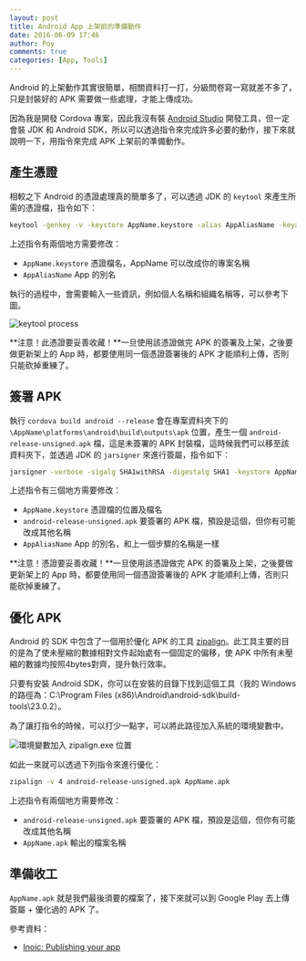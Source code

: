 ```yaml
---
layout: post
title: Android App 上架前的準備動作
date: 2016-06-09 17:46
author: Poy
comments: true
categories: [App, Tools]
---
```

Android 的上架動作其實很簡單，相關資料打一打，分級問卷寫一寫就差不多了，只是封裝好的 APK 需要做一些處理，才能上傳成功。

因為我是開發 Cordova 專案，因此我沒有裝 [Android Studio](https://developer.android.com/studio/index.html) 開發工具，但一定會裝 JDK 和 Android SDK，所以可以透過指令來完成許多必要的動作，接下來就說明一下，用指令來完成 APK 上架前的準備動作。

## 產生憑證

相較之下 Android 的憑證處理真的簡單多了，可以透過 JDK 的 `keytool` 來產生所需的憑證檔，指令如下：

```bash
keytool -genkey -v -keystore AppName.keystore -alias AppAliasName -keyalg RSA -validity 10000
```

上述指令有兩個地方需要修改：

* `AppName.keystore` 憑證檔名，AppName 可以改成你的專案名稱
* `AppAliasName` App 的別名

執行的過程中，會需要輸入一些資訊，例如個人名稱和組織名稱等，可以參考下圖。

![keytool process](http://i.imgur.com/Gc9tlnW.png)

**注意！此憑證要妥善收藏！**一旦使用該憑證做完 APK 的簽署及上架，之後要做更新架上的 App 時，都要使用同一個憑證簽署後的 APK 才能順利上傳，否則只能砍掉重練了。

## 簽署 APK

執行 `cordova build android --release` 會在專案資料夾下的 `\AppName\platforms\android\build\outputs\apk` 位置，產生一個 `android-release-unsigned.apk` 檔，這是未簽署的 APK 封裝檔，這時候我們可以移至該資料夾下，並透過 JDK 的 `jarsigner` 來進行簽屬，指令如下：

```bash
jarsigner -verbose -sigalg SHA1withRSA -digestalg SHA1 -keystore AppName.keystore android-release-unsigned.apk AppAliasName
```

上述指令有三個地方需要修改：

* `AppName.keystore` 憑證檔的位置及檔名
* `android-release-unsigned.apk` 要簽署的 APK 檔，預設是這個，但你有可能改成其他名稱
* `AppAliasName` App 的別名，和上一個步驟的名稱是一樣

**注意！憑證要妥善收藏！**一旦使用該憑證做完 APK 的簽署及上架，之後要做更新架上的 App 時，都要使用同一個憑證簽署後的 APK 才能順利上傳，否則只能砍掉重練了。

## 優化 APK

Android 的 SDK 中包含了一個用於優化 APK 的工具 [zipalign](https://developer.android.com/studio/command-line/zipalign.html)。此工具主要的目的是為了使未壓縮的數據相對文件起始處有一個固定的偏移，使 APK 中所有未壓縮的數據均按照4bytes對齊，提升執行效率。

只要有安裝 Android SDK，你可以在安裝的目錄下找到這個工具（我的 Windows 的路徑為：C:\Program Files (x86)\Android\android-sdk\build-tools\23.0.2）。

為了讓打指令的時候，可以打少一點字，可以將此路徑加入系統的環境變數中。

![環境變數加入 zipalign.exe 位置](http://i.imgur.com/xjbYufj.png)

如此一來就可以透過下列指令來進行優化：

```bash
zipalign -v 4 android-release-unsigned.apk AppName.apk
```

上述指令有兩個地方需要修改：

* `android-release-unsigned.apk` 要簽署的 APK 檔，預設是這個，但你有可能改成其他名稱
* `AppName.apk` 輸出的檔案名稱

## 準備收工

`AppName.apk` 就是我們最後須要的檔案了，接下來就可以到 Google Play 去上傳簽屬 + 優化過的 APK 了。

參考資料：

* [Inoic: Publishing your app](http://ionicframework.com/docs/guide/publishing.html)